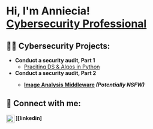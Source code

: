 <h1>Hi, I'm Anniecia! <br/><a href="[https://www.linkedin.com/in/anniecia-murphy-13772059/]">Cybersecurity Professional</a> 

<h2>👨‍💻 Cybersecurity Projects:</h2>

- <b>Conduct a security audit, Part 1</b>
  - [Praciting DS & Algos in Python](https://github.com/joshmadakor1/Algorithms-Practice)
- <b>Conduct a security audit, Part 2
  - [Image Analysis Middleware](https://github.com/joshmadakor1/4chan-Image-Analysis-Middleware-C964) <b><i>(Potentially NSFW)</b></i>


<h2> 🤳 Connect with me:</h2>
<img align="left" alt="AnnieciaMurphy | LinkedIn" width="22px" src="https://cdn.jsdelivr.net/npm/simple-icons@v3/icons/linkedin.svg" />][linkedin]


[linkedin]: https://www.linkedin.com/in/anniecia-murphy-13772059/

<!--
**joshmadakor1/joshmadakor1** is a ✨ _special_ ✨ repository because its `README.md` (this file) appears on your GitHub profile.

Here are some ideas to get you started:

- 🔭 I’m currently working on ...
- 🌱 I’m currently learning ...
- 👯 I’m looking to collaborate on ...
- 🤔 I’m looking for help with ...
- 💬 Ask me about ...
- 📫 How to reach me: ...
- 😄 Pronouns: ...
- ⚡ Fun fact: ...
-->
